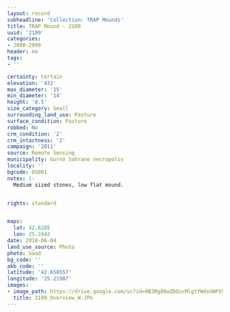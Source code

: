 ```yaml
---
layout: record
subheadline: 'Collection: TRAP Mounds'
title: TRAP Mound - 2109
uuid: '2109'
categories:
- 2000-2999
header: no
tags:
- ''

certainty: Certain
elevation: '432'
max_diameter: '15'
min_diameter: '14'
height: '0.5'
size_category: Small
surrounding_land_use: Pasture
surface_condition: Pasture
robbed: No
crm_condition: '2'
crm_intactness: '2'
campaign: '2011'
source: Remote Sensing
municipality: Gorno Sahrane necropolis
locality: ''
bgcode: DS001
notes: |-
  Medium sized stones, low flat mound.


rights: standard


maps:
  lat: 42.6285
  lon: 25.2442
date: 2018-06-04
land_use_source: Photo
photo: Good
bg_code: ''
akb_code: ''
latitude: '42.658557'
longitude: '25.21987'
images:
- image_path: https://drive.google.com/uc?id=0B3Rg88wZDQscMlgtYWdsUWFSVE0
  title: 2109_Overview_W.JPG
---
```

